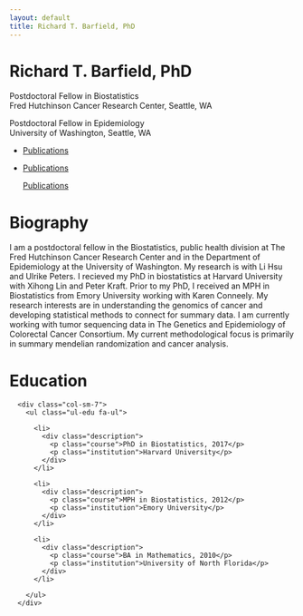```yaml
---
layout: default
title: Richard T. Barfield, PhD
---
```

<html lang="en-us">
<div class="blurb">
	<h1>Richard T. Barfield, PhD</h1>
	<p>Postdoctoral Fellow in Biostatistics <br> Fred Hutchinson Cancer Research Center, Seattle, WA </p>
        <p>Postdoctoral Fellow in Epidemiology <br> University of Washington, Seattle, WA </p>	
</div><!-- /.blurb -->


- [Publications](pages/publications.html)
- <p class="view"><a href="{{ site.url }}pages/publications.html"> Publications </a></p>
          <p class="view"><a href="{{ site.url }}pages/publications.html"> Publications </a></p>
          


<h1 id="biography">Biography</h1>

<p>I am a postdoctoral fellow in the Biostatistics, public health division at The Fred Hutchinson Cancer Research Center and in the Department of Epidemiology at the University of Washington. My research is with Li Hsu and Ulrike Peters. I recieved my PhD in biostatistics at Harvard University with Xihong Lin and Peter Kraft. Prior to my PhD, I received an MPH in Biostatistics from Emory University working with Karen Conneely. My research interests are in understanding the genomics of cancer and developing statistical methods to connect for summary data. I am currently working with tumor sequencing data in The Genetics and Epidemiology of Colorectal Cancer Consortium.  My current methodological focus is primarily in summary mendelian randomization and cancer analysis.</p>

<h1 id="education">Education</h1>
 
      <div class="col-sm-7">
        <ul class="ul-edu fa-ul">
          
          <li>
            <div class="description">
              <p class="course">PhD in Biostatistics, 2017</p>
              <p class="institution">Harvard University</p>
            </div>
          </li>

          <li>
            <div class="description">
              <p class="course">MPH in Biostatistics, 2012</p>
              <p class="institution">Emory University</p>
            </div>
          </li>
          
          <li>
            <div class="description">
              <p class="course">BA in Mathematics, 2010</p>
              <p class="institution">University of North Florida</p>
            </div>
          </li>
          
        </ul>
      </div>

